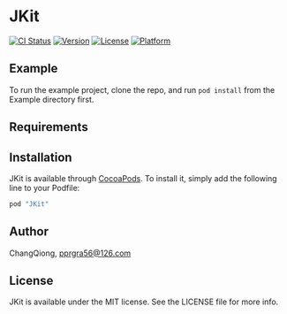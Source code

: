 # JKit

[![CI Status](http://img.shields.io/travis/ChangQiong/JKit.svg?style=flat)](https://travis-ci.org/ChangQiong/JKit)
[![Version](https://img.shields.io/cocoapods/v/JKit.svg?style=flat)](http://cocoapods.org/pods/JKit)
[![License](https://img.shields.io/cocoapods/l/JKit.svg?style=flat)](http://cocoapods.org/pods/JKit)
[![Platform](https://img.shields.io/cocoapods/p/JKit.svg?style=flat)](http://cocoapods.org/pods/JKit)

## Example

To run the example project, clone the repo, and run `pod install` from the Example directory first.

## Requirements

## Installation

JKit is available through [CocoaPods](http://cocoapods.org). To install
it, simply add the following line to your Podfile:

```ruby
pod "JKit"
```

## Author

ChangQiong, pprgra56@126.com

## License

JKit is available under the MIT license. See the LICENSE file for more info.
